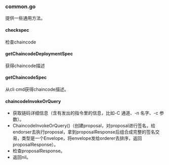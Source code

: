 ### common.go

提供一些通用方法。

#### checkspec

检查chaincode

#### getChaincodeDeploymentSpec

获得chaincode描述

#### getChaincodeSpec

从cli cmd获得chaincode描述。

#### chaincodeInvokeOrQuery

* 获取链码详细信息（含有发出的指令里的信息，比如-C 通道、-n 名字、-c 参数）。
* ChaincodeInvokeOrQuery\(\)（创建proposal，对proposal进行签名，给endorser去执行proposal，拿到proposalResponse后组合成完整的签名交易，类型是一个Envelope，将envelope发给orderer去排序，返回proposalResponse）。
* 检查proposalResponse。
* 返回nil。 



